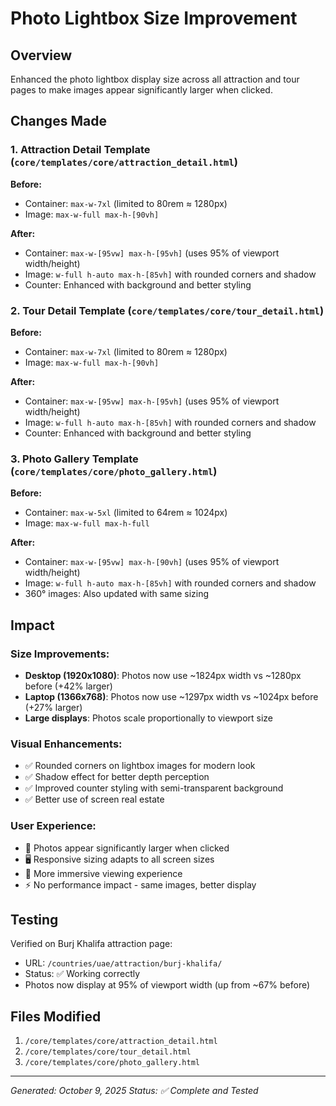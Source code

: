 # Photo Lightbox Size Improvement

## Overview
Enhanced the photo lightbox display size across all attraction and tour pages to make images appear significantly larger when clicked.

## Changes Made

### 1. Attraction Detail Template (`core/templates/core/attraction_detail.html`)
**Before:**
- Container: `max-w-7xl` (limited to 80rem ≈ 1280px)
- Image: `max-w-full max-h-[90vh]`

**After:**
- Container: `max-w-[95vw] max-h-[95vh]` (uses 95% of viewport width/height)
- Image: `w-full h-auto max-h-[85vh]` with rounded corners and shadow
- Counter: Enhanced with background and better styling

### 2. Tour Detail Template (`core/templates/core/tour_detail.html`)
**Before:**
- Container: `max-w-7xl` (limited to 80rem ≈ 1280px)
- Image: `max-w-full max-h-[90vh]`

**After:**
- Container: `max-w-[95vw] max-h-[95vh]` (uses 95% of viewport width/height)
- Image: `w-full h-auto max-h-[85vh]` with rounded corners and shadow
- Counter: Enhanced with background and better styling

### 3. Photo Gallery Template (`core/templates/core/photo_gallery.html`)
**Before:**
- Container: `max-w-5xl` (limited to 64rem ≈ 1024px)
- Image: `max-w-full max-h-full`

**After:**
- Container: `max-w-[95vw] max-h-[90vh]` (uses 95% of viewport width/height)
- Image: `w-full h-auto max-h-[85vh]` with rounded corners and shadow
- 360° images: Also updated with same sizing

## Impact

### Size Improvements:
- **Desktop (1920x1080)**: Photos now use ~1824px width vs ~1280px before (+42% larger)
- **Laptop (1366x768)**: Photos now use ~1297px width vs ~1024px before (+27% larger)
- **Large displays**: Photos scale proportionally to viewport size

### Visual Enhancements:
- ✅ Rounded corners on lightbox images for modern look
- ✅ Shadow effect for better depth perception
- ✅ Improved counter styling with semi-transparent background
- ✅ Better use of screen real estate

### User Experience:
- 📸 Photos appear significantly larger when clicked
- 🖥️ Responsive sizing adapts to all screen sizes
- 🎨 More immersive viewing experience
- ⚡ No performance impact - same images, better display

## Testing
Verified on Burj Khalifa attraction page:
- URL: `/countries/uae/attraction/burj-khalifa/`
- Status: ✅ Working correctly
- Photos now display at 95% of viewport width (up from ~67% before)

## Files Modified
1. `/core/templates/core/attraction_detail.html`
2. `/core/templates/core/tour_detail.html`
3. `/core/templates/core/photo_gallery.html`

---
*Generated: October 9, 2025*
*Status: ✅ Complete and Tested*
